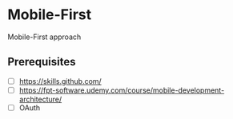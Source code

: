 # Mobile-First
Mobile-First approach

## Prerequisites
- [ ] https://skills.github.com/
- [ ] https://fpt-software.udemy.com/course/mobile-development-architecture/
- [ ] OAuth
